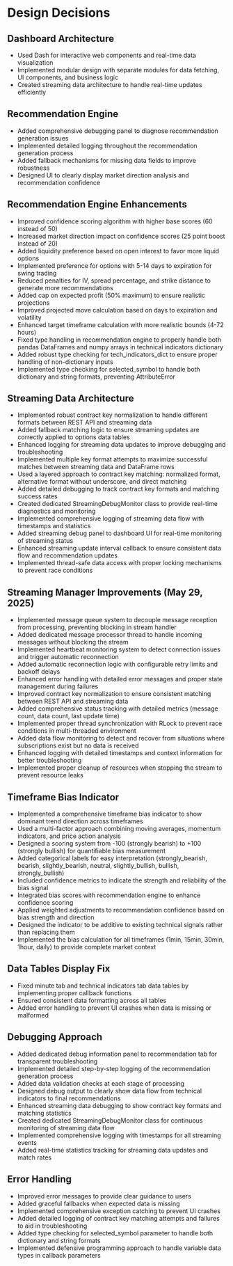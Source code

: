 # Design Decisions

## Dashboard Architecture
- Used Dash for interactive web components and real-time data visualization
- Implemented modular design with separate modules for data fetching, UI components, and business logic
- Created streaming data architecture to handle real-time updates efficiently

## Recommendation Engine
- Added comprehensive debugging panel to diagnose recommendation generation issues
- Implemented detailed logging throughout the recommendation generation process
- Added fallback mechanisms for missing data fields to improve robustness
- Designed UI to clearly display market direction analysis and recommendation confidence

## Recommendation Engine Enhancements
- Improved confidence scoring algorithm with higher base scores (60 instead of 50)
- Increased market direction impact on confidence scores (25 point boost instead of 20)
- Added liquidity preference based on open interest to favor more liquid options
- Implemented preference for options with 5-14 days to expiration for swing trading
- Reduced penalties for IV, spread percentage, and strike distance to generate more recommendations
- Added cap on expected profit (50% maximum) to ensure realistic projections
- Improved projected move calculation based on days to expiration and volatility
- Enhanced target timeframe calculation with more realistic bounds (4-72 hours)
- Fixed type handling in recommendation engine to properly handle both pandas DataFrames and numpy arrays in technical indicators dictionary
- Added robust type checking for tech_indicators_dict to ensure proper handling of non-dictionary inputs
- Implemented type checking for selected_symbol to handle both dictionary and string formats, preventing AttributeError

## Streaming Data Architecture
- Implemented robust contract key normalization to handle different formats between REST API and streaming data
- Added fallback matching logic to ensure streaming updates are correctly applied to options data tables
- Enhanced logging for streaming data updates to improve debugging and troubleshooting
- Implemented multiple key format attempts to maximize successful matches between streaming data and DataFrame rows
- Used a layered approach to contract key matching: normalized format, alternative format without underscore, and direct matching
- Added detailed debugging to track contract key formats and matching success rates
- Created dedicated StreamingDebugMonitor class to provide real-time diagnostics and monitoring
- Implemented comprehensive logging of streaming data flow with timestamps and statistics
- Added streaming debug panel to dashboard UI for real-time monitoring of streaming status
- Enhanced streaming update interval callback to ensure consistent data flow and recommendation updates
- Implemented thread-safe data access with proper locking mechanisms to prevent race conditions

## Streaming Manager Improvements (May 29, 2025)
- Implemented message queue system to decouple message reception from processing, preventing blocking in stream handler
- Added dedicated message processor thread to handle incoming messages without blocking the stream
- Implemented heartbeat monitoring system to detect connection issues and trigger automatic reconnection
- Added automatic reconnection logic with configurable retry limits and backoff delays
- Enhanced error handling with detailed error messages and proper state management during failures
- Improved contract key normalization to ensure consistent matching between REST API and streaming data
- Added comprehensive status tracking with detailed metrics (message count, data count, last update time)
- Implemented proper thread synchronization with RLock to prevent race conditions in multi-threaded environment
- Added data flow monitoring to detect and recover from situations where subscriptions exist but no data is received
- Enhanced logging with detailed timestamps and context information for better troubleshooting
- Implemented proper cleanup of resources when stopping the stream to prevent resource leaks

## Timeframe Bias Indicator
- Implemented a comprehensive timeframe bias indicator to show dominant trend direction across timeframes
- Used a multi-factor approach combining moving averages, momentum indicators, and price action analysis
- Designed a scoring system from -100 (strongly bearish) to +100 (strongly bullish) for quantifiable bias measurement
- Added categorical labels for easy interpretation (strongly_bearish, bearish, slightly_bearish, neutral, slightly_bullish, bullish, strongly_bullish)
- Included confidence metrics to indicate the strength and reliability of the bias signal
- Integrated bias scores with recommendation engine to enhance confidence scoring
- Applied weighted adjustments to recommendation confidence based on bias strength and direction
- Designed the indicator to be additive to existing technical signals rather than replacing them
- Implemented the bias calculation for all timeframes (1min, 15min, 30min, 1hour, daily) to provide complete market context

## Data Tables Display Fix
- Fixed minute tab and technical indicators tab data tables by implementing proper callback functions
- Ensured consistent data formatting across all tables
- Added error handling to prevent UI crashes when data is missing or malformed

## Debugging Approach
- Added dedicated debug information panel to recommendation tab for transparent troubleshooting
- Implemented detailed step-by-step logging of the recommendation generation process
- Added data validation checks at each stage of processing
- Designed debug output to clearly show data flow from technical indicators to final recommendations
- Enhanced streaming data debugging to show contract key formats and matching statistics
- Created dedicated StreamingDebugMonitor class for continuous monitoring of streaming data flow
- Implemented comprehensive logging with timestamps for all streaming events
- Added real-time statistics tracking for streaming data updates and match rates

## Error Handling
- Improved error messages to provide clear guidance to users
- Added graceful fallbacks when expected data is missing
- Implemented comprehensive exception catching to prevent UI crashes
- Added detailed logging of contract key matching attempts and failures to aid in troubleshooting
- Added type checking for selected_symbol parameter to handle both dictionary and string formats
- Implemented defensive programming approach to handle variable data types in callback parameters
